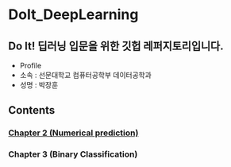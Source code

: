 # DoIt_DeepLearning

## Do It! 딥러닝 입문을 위한 깃헙 레퍼지토리입니다.

+ Profile
+ 소속 : 선문대학교 컴퓨터공학부 데이터공학과
+ 성명 : 박장훈

## Contents
### [Chapter 2 (Numerical prediction)](https://github.com/leonilpark/DoIt_DeepLearning/blob/master/Code/Do_It_DeepLearning_GradientDescent.ipynb)
### Chapter 3 (Binary Classification)

